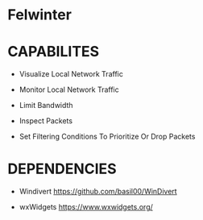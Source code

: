 # Felwinter

# CAPABILITES
- Visualize Local Network Traffic
  
- Monitor Local Network Traffic
  
- Limit Bandwidth
  
- Inspect Packets
  
- Set Filtering Conditions To Prioritize Or Drop Packets

# DEPENDENCIES
- Windivert
    https://github.com/basil00/WinDivert
  
- wxWidgets
    https://www.wxwidgets.org/

